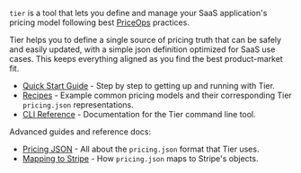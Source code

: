 `tier` is a tool that lets you define and manage your SaaS
application's pricing model following best
[PriceOps](https://priceops.org) practices.

Tier helps you to define a single source of pricing truth that
can be safely and easily updated, with a simple json definition
optimized for SaaS use cases. This keeps everything aligned as
you find the best product-market fit.

* [Quick Start Guide](https://tier.run/docs/quickstart) - Step by step to
  getting up and running with Tier.
* [Recipes](https://tier.run/docs/recipes) - Example common pricing models and
  their corresponding Tier `pricing.json` representations.
* [CLI Reference](https://tier.run/docs/cli) - Documentation for the Tier
  command line tool.

Advanced guides and reference docs:

* [Pricing JSON](https://tier.run/docs/pricing.json) - All about the
  `pricing.json` format that Tier uses.
* [Mapping to Stripe](https://tier.run/docs/mapping.md) - How `pricing.json` maps to
  Stripe's objects.
